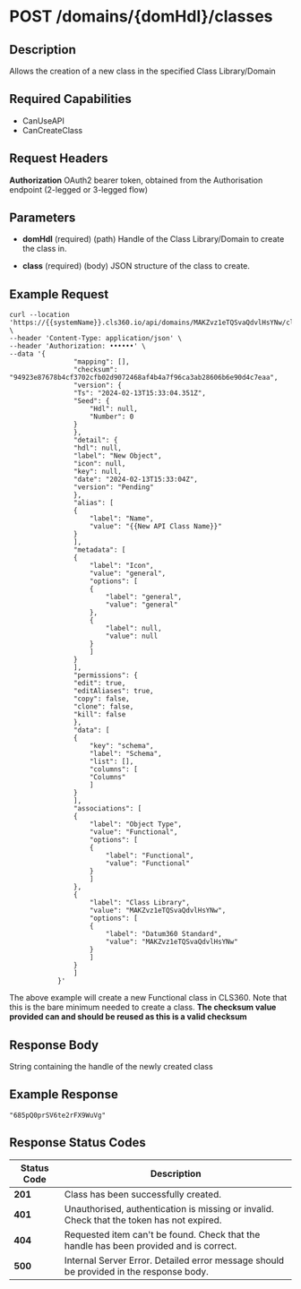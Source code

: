 # POST /domains/{domHdl}/classes

## Description
Allows the creation of a new class in the specified Class Library/Domain

## Required Capabilities
* CanUseAPI
* CanCreateClass

## Request Headers

**Authorization** OAuth2 bearer token, obtained from the Authorisation endpoint (2-legged or 3-legged flow)

## Parameters
* **domHdl** (required) (path) Handle of the Class Library/Domain to create the class in.

* **class** (required) (body) JSON structure of the class to create.

## Example Request
```
curl --location 'https://{{systemName}}.cls360.io/api/domains/MAKZvz1eTQSvaQdvlHsYNw/classes' \
--header 'Content-Type: application/json' \
--header 'Authorization: ••••••' \
--data '{
                "mapping": [],
                "checksum": "94923e87678b4cf3702cfb02d9072468af4b4a7f96ca3ab28606b6e90d4c7eaa",
                "version": {
                "Ts": "2024-02-13T15:33:04.351Z",
                "Seed": {
                    "Hdl": null,
                    "Number": 0
                }
                },
                "detail": {
                "hdl": null,
                "label": "New Object",
                "icon": null,
                "key": null,
                "date": "2024-02-13T15:33:04Z",
                "version": "Pending"
                },
                "alias": [
                {
                    "label": "Name",
                    "value": "{{New API Class Name}}"
                }
                ],
                "metadata": [
                {
                    "label": "Icon",
                    "value": "general",
                    "options": [
                    {
                        "label": "general",
                        "value": "general"
                    },
                    {
                        "label": null,
                        "value": null
                    }
                    ]
                }
                ],
                "permissions": {
                "edit": true,
                "editAliases": true,
                "copy": false,
                "clone": false,
                "kill": false
                },
                "data": [
                {
                    "key": "schema",
                    "label": "Schema",
                    "list": [],
                    "columns": [
                    "Columns"
                    ]
                }
                ],
                "associations": [
                {
                    "label": "Object Type",
                    "value": "Functional",
                    "options": [
                    {
                        "label": "Functional",
                        "value": "Functional"
                    }
                    ]
                },
                {
                    "label": "Class Library",
                    "value": "MAKZvz1eTQSvaQdvlHsYNw",
                    "options": [
                    {
                        "label": "Datum360 Standard",
                        "value": "MAKZvz1eTQSvaQdvlHsYNw"
                    }
                    ]
                }
                ]
            }'
```

The above example will create a new Functional class in CLS360. Note that this is the bare minimum needed to create a class. **The checksum value provided can and should be reused as this is a valid checksum**

## Response Body
String containing the handle of the newly created class

## Example Response
```
"685pQ0prSV6te2rFX9WuVg"
```

## Response Status Codes
| Status Code | Description |
| -------- | ------- |
|**201** |Class has been successfully created.|
|**401**| Unauthorised, authentication is missing or invalid. Check that the token has not expired.|
|**404**| Requested item can't be found. Check that the handle has been provided and is correct.|
|**500** |Internal Server Error. Detailed error message should be provided in the response body.|


